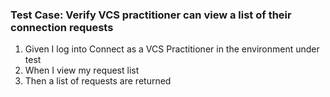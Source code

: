 ### Test Case: Verify VCS practitioner can view a list of their connection requests

1. Given I log into Connect as a VCS Practitioner in the environment under test
2. When I view my request list
3. Then a list of requests are returned